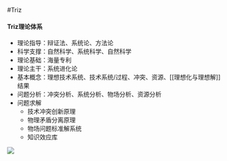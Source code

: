 #Triz
#### Triz理论体系
- 理论指导：辩证法、系统论、方法论
- 科学支撑：自然科学、系统科学、自然科学
- 理论基础：海量专利
- 理论主干：系统进化论
- 基本概念：理想技术系统、技术系统/过程、冲突、资源、[[理想化与理想解]]结果
- 问题分析：冲突分析、系统分析、物场分析、资源分析
- 问题求解
	- 技术冲突创新原理
	- 物理矛盾分离原理
	- 物场问题标准解系统
	- 知识效应库

![](/media/Triz理论的主要内容.png)